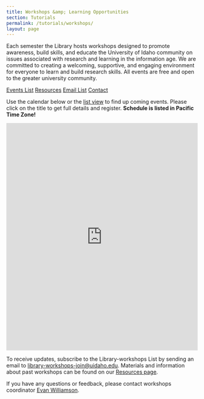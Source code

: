 ```yaml
---
title: Workshops &amp; Learning Opportunities
section: Tutorials
permalink: /tutorials/workshops/
layout: page
---
```


Each semester the Library hosts workshops designed to promote awareness, build skills, and educate the University of Idaho community on issues associated with research and learning in the information age. 
We are committed to creating a welcoming, supportive, and engaging environment for everyone to learn and build research skills. All events are free and open to the greater university community.
	
<div class="text-center align-content-center mb-3">
	<a href="https://libcal.uidaho.edu/calendar/workshops/" class="btn btn-outline-pride-gold btn-sm m-1">
		<span class="fas fa-calendar"></span> Events List</a>
	<a href="{{ '/services/workshops/resources.html' | relative_url }}" class="btn btn-outline-pride-gold btn-sm m-1">
		<span class="fas fa-file"></span> Resources</a>
	<a href="mailto:library-workshops-join@uidaho.edu?Subject=subscribe&body=Send%20to%20subscribe" class="btn btn-outline-pride-gold btn-sm m-1">
		<span class="fas fa-envelope"></span> Email List</a>
	<a href="mailto:ewilliamson@uidaho.edu" class="btn btn-outline-pride-gold btn-sm m-1">
		<span class="fas fa-user"></span> Contact</a>
</div>
	
Use the calendar below or the <a href="https://libcal.uidaho.edu/calendar/workshops/">list view</a> to find up coming events. 
Please click on the title to get full details and register. 
**Schedule is listed in Pacific Time Zone!**

<div>
	<iframe src="https://api3.libcal.com/embed_calendar.php?iid=3479&cal_id=4884&w=800&h=600&dv=month&st=0&we=1&hl=prev%2Cnext%20today&hc=title&hr=basicWeek%20agendaDay%2CagendaWeek%2Cmonth&hd=dddd%2C%20MMM%20D%2C%20YYYY&hw=MMMM%20D&hm=MMMM%20YYYY&cd=dddd%20M%2FD&cw=ddd%20M%2FD&cm=ddd&ta=h(%3Amm)a&td=h(%3Amm)a&tm=h(%3Amm)a&fh=08%3A00%3A00&mi=00%3A00%3A00&ma=24%3A00%3A00&ts=00%3A30%3A00&eo=0&el=4&hf=1&sp=1&c1=%23000000&c2=%23000000&c3=%23F3F3F3&c4=%23D0D0D0&c5=%23000000&audience=&cam=&cat=&tar=0&set=0" width="800" height="600" style="border-width:0; max-width: 100%;" frameborder="0" scrolling="auto"></iframe>
</div>

To receive updates, subscribe to the Library-workshops List by sending an email to <a href="mailto:library-workshops-join@uidaho.edu">library-workshops-join@uidaho.edu</a>.
Materials and information about past workshops can be found on our <a href="{{ '/services/workshops/resources.html' | relative_url }}">Resources page</a>.

If you have any questions or feedback, please contact workshops coordinator <a href="mailto:ewilliamson@uidaho.edu">Evan Williamson</a>.
